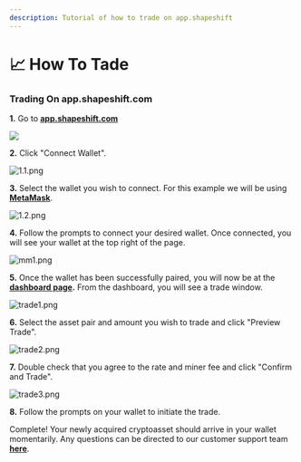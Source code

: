 ```yaml
---
description: Tutorial of how to trade on app.shapeshift
---
```


# 📈 How To Tade

### Trading On app.shapeshift.com

**1.** Go to [**app.shapeshift.com**](https://app.shapeshift.com/connect-wallet?returnUrl=/dashboard)

![](https://shapeshift.zendesk.com/hc/article\_attachments/4417982815373/url.png)

**2.** Click "Connect Wallet".

![1.1.png](https://shapeshift.zendesk.com/hc/article\_attachments/4417990698381/1.1.png)

**3.** Select the wallet you wish to connect. For this example we will be using [**MetaMask**](https://metamask.io/download/).

![1.2.png](https://shapeshift.zendesk.com/hc/article\_attachments/4417996414093/1.2.png)

**4.** Follow the prompts to connect your desired wallet. Once connected, you will see your wallet at the top right of the page.&#x20;

![mm1.png](https://shapeshift.zendesk.com/hc/article\_attachments/4417990813581/mm1.png)

**5.** Once the wallet has been successfully paired, you will now be at the [**dashboard page**](https://app.shapeshift.com/dashboard)**.** From the dashboard, you will see a trade window.

![trade1.png](https://shapeshift.zendesk.com/hc/article\_attachments/4417990819981/trade1.png)

**6.** Select the asset pair and amount you wish to trade and click "Preview Trade".

![trade2.png](https://shapeshift.zendesk.com/hc/article\_attachments/4417996626445/trade2.png)

**7.** Double check that you agree to the rate and miner fee and click "Confirm and Trade".

![trade3.png](https://shapeshift.zendesk.com/hc/article\_attachments/4417996648461/trade3.png)

**8.** Follow the prompts on your wallet to initiate the trade.

&#x20;

Complete! Your newly acquired cryptoasset should arrive in your wallet momentarily. Any questions can be directed to our customer support team [**here**](https://shapeshift.zendesk.com/hc/en-us/requests/new).
